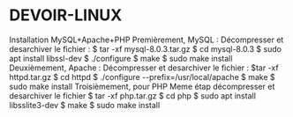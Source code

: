 # DEVOIR-LINUX
Installation MySQL+Apache+PHP
Premièrement, MySQL :
Décompresser et desarchiver le fichier : $ tar -xf mysql-8.0.3.tar.gz
$ cd mysql-8.0.3
$ sudo apt install libssl-dev
$ ./configure
$ make
$ sudo make install 
Deuxièmement, Apache :
Décompresser et desarchiver le fichier : $tar -xf httpd.tar.gz
$ cd httpd
$ ./configure --prefix=/usr/local/apache
$ make 
$ sudo make install 
Troisièmement, pour PHP 
Meme étap décompresser et desarchiver le fichier 
$ tar -xf php.tar.gz
$ cd php 
$ sudo apt install libsslite3-dev
$ make 
$ sudo make install 

